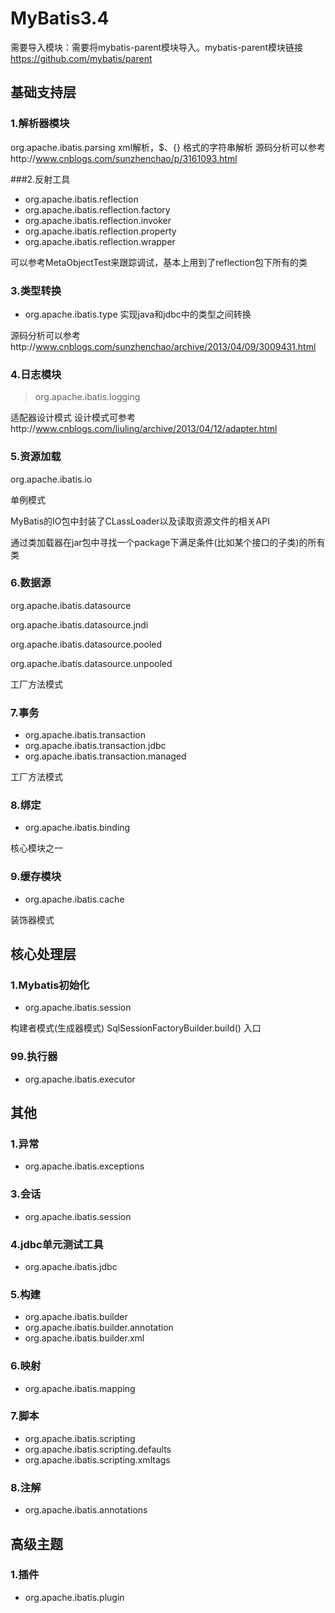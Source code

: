 # MyBatis3.4

需要导入模块：需要将mybatis-parent模块导入。mybatis-parent模块链接 https://github.com/mybatis/parent
## 基础支持层

### 1.解析器模块
org.apache.ibatis.parsing
xml解析，$、{} 格式的字符串解析
源码分析可以参考http://www.cnblogs.com/sunzhenchao/p/3161093.html

###2.反射工具
 - org.apache.ibatis.reflection
 - org.apache.ibatis.reflection.factory
 - org.apache.ibatis.reflection.invoker
 - org.apache.ibatis.reflection.property
 - org.apache.ibatis.reflection.wrapper

可以参考MetaObjectTest来跟踪调试，基本上用到了reflection包下所有的类

### 3.类型转换
 - org.apache.ibatis.type 实现java和jdbc中的类型之间转换

源码分析可以参考http://www.cnblogs.com/sunzhenchao/archive/2013/04/09/3009431.html

### 4.日志模块  

> org.apache.ibatis.logging

适配器设计模式
设计模式可参考http://www.cnblogs.com/liuling/archive/2013/04/12/adapter.html

### 5.资源加载
org.apache.ibatis.io

单例模式

MyBatis的IO包中封装了CLassLoader以及读取资源文件的相关API

通过类加载器在jar包中寻找一个package下满足条件(比如某个接口的子类)的所有类

### 6.数据源  

org.apache.ibatis.datasource

org.apache.ibatis.datasource.jndi

org.apache.ibatis.datasource.pooled

org.apache.ibatis.datasource.unpooled

工厂方法模式

### 7.事务
 - org.apache.ibatis.transaction
 - org.apache.ibatis.transaction.jdbc
 - org.apache.ibatis.transaction.managed

工厂方法模式

### 8.绑定
 - org.apache.ibatis.binding

核心模块之一

### 9.缓存模块
 - org.apache.ibatis.cache

装饰器模式

## 核心处理层

### 1.Mybatis初始化
- org.apache.ibatis.session

构建者模式(生成器模式) SqlSessionFactoryBuilder.build() 入口

### 99.执行器  
- org.apache.ibatis.executor

## 其他
### 1.异常  
- org.apache.ibatis.exceptions

### 3.会话  
- org.apache.ibatis.session

### 4.jdbc单元测试工具  
- org.apache.ibatis.jdbc

### 5.构建  
- org.apache.ibatis.builder
- org.apache.ibatis.builder.annotation
- org.apache.ibatis.builder.xml

### 6.映射  
- org.apache.ibatis.mapping

### 7.脚本  
- org.apache.ibatis.scripting
- org.apache.ibatis.scripting.defaults
- org.apache.ibatis.scripting.xmltags

### 8.注解  
- org.apache.ibatis.annotations

## 高级主题
### 1.插件  
- org.apache.ibatis.plugin